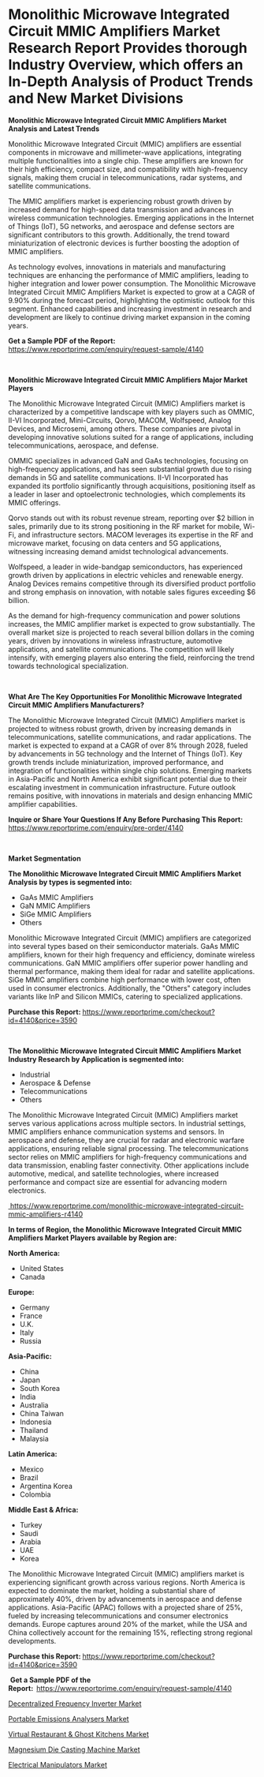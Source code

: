 <p><h1>Monolithic Microwave Integrated Circuit MMIC Amplifiers Market Research Report Provides thorough Industry Overview, which offers an In-Depth Analysis of Product Trends and New Market Divisions</h1></p><p><strong>Monolithic Microwave Integrated Circuit MMIC Amplifiers Market Analysis and Latest Trends</strong></p>
<p><p>Monolithic Microwave Integrated Circuit (MMIC) amplifiers are essential components in microwave and millimeter-wave applications, integrating multiple functionalities into a single chip. These amplifiers are known for their high efficiency, compact size, and compatibility with high-frequency signals, making them crucial in telecommunications, radar systems, and satellite communications. </p><p>The MMIC amplifiers market is experiencing robust growth driven by increased demand for high-speed data transmission and advances in wireless communication technologies. Emerging applications in the Internet of Things (IoT), 5G networks, and aerospace and defense sectors are significant contributors to this growth. Additionally, the trend toward miniaturization of electronic devices is further boosting the adoption of MMIC amplifiers.</p><p>As technology evolves, innovations in materials and manufacturing techniques are enhancing the performance of MMIC amplifiers, leading to higher integration and lower power consumption. The Monolithic Microwave Integrated Circuit MMIC Amplifiers Market is expected to grow at a CAGR of 9.90% during the forecast period, highlighting the optimistic outlook for this segment. Enhanced capabilities and increasing investment in research and development are likely to continue driving market expansion in the coming years.</p></p>
<p><strong>Get a Sample PDF of the Report:&nbsp;</strong> <a href="https://www.reportprime.com/enquiry/request-sample/4140?utm_campaign=1412&utm_medium=2&utm_source=Github&utm_content=ia&utm_term=10102024&utm_id=monolithic-microwave-integrated-circuit-mmic-amplifiers">https://www.reportprime.com/enquiry/request-sample/4140</a></p>
<p>&nbsp;</p>
<p><strong>Monolithic Microwave Integrated Circuit MMIC Amplifiers Major Market Players</strong></p>
<p><p>The Monolithic Microwave Integrated Circuit (MMIC) Amplifiers market is characterized by a competitive landscape with key players such as OMMIC, II-VI Incorporated, Mini-Circuits, Qorvo, MACOM, Wolfspeed, Analog Devices, and Microsemi, among others. These companies are pivotal in developing innovative solutions suited for a range of applications, including telecommunications, aerospace, and defense.</p><p>OMMIC specializes in advanced GaN and GaAs technologies, focusing on high-frequency applications, and has seen substantial growth due to rising demands in 5G and satellite communications. II-VI Incorporated has expanded its portfolio significantly through acquisitions, positioning itself as a leader in laser and optoelectronic technologies, which complements its MMIC offerings.</p><p>Qorvo stands out with its robust revenue stream, reporting over $2 billion in sales, primarily due to its strong positioning in the RF market for mobile, Wi-Fi, and infrastructure sectors. MACOM leverages its expertise in the RF and microwave market, focusing on data centers and 5G applications, witnessing increasing demand amidst technological advancements.</p><p>Wolfspeed, a leader in wide-bandgap semiconductors, has experienced growth driven by applications in electric vehicles and renewable energy. Analog Devices remains competitive through its diversified product portfolio and strong emphasis on innovation, with notable sales figures exceeding $6 billion.</p><p>As the demand for high-frequency communication and power solutions increases, the MMIC amplifier market is expected to grow substantially. The overall market size is projected to reach several billion dollars in the coming years, driven by innovations in wireless infrastructure, automotive applications, and satellite communications. The competition will likely intensify, with emerging players also entering the field, reinforcing the trend towards technological specialization.</p></p>
<p>&nbsp;</p>
<p><strong>What Are The Key Opportunities For Monolithic Microwave Integrated Circuit MMIC Amplifiers Manufacturers?</strong></p>
<p><p>The Monolithic Microwave Integrated Circuit (MMIC) Amplifiers market is projected to witness robust growth, driven by increasing demands in telecommunications, satellite communications, and radar applications. The market is expected to expand at a CAGR of over 8% through 2028, fueled by advancements in 5G technology and the Internet of Things (IoT). Key growth trends include miniaturization, improved performance, and integration of functionalities within single chip solutions. Emerging markets in Asia-Pacific and North America exhibit significant potential due to their escalating investment in communication infrastructure. Future outlook remains positive, with innovations in materials and design enhancing MMIC amplifier capabilities.</p></p>
<p><strong>Inquire or Share Your Questions If Any Before Purchasing This Report:</strong> <a href="https://www.reportprime.com/enquiry/pre-order/4140?utm_campaign=1412&utm_medium=2&utm_source=Github&utm_content=ia&utm_term=10102024&utm_id=monolithic-microwave-integrated-circuit-mmic-amplifiers">https://www.reportprime.com/enquiry/pre-order/4140</a></p>
<p>&nbsp;</p>
<p><strong>Market Segmentation</strong></p>
<p><strong>The Monolithic Microwave Integrated Circuit MMIC Amplifiers Market Analysis by types is segmented into:</strong></p>
<p><ul><li>GaAs MMIC Amplifiers</li><li>GaN MMIC Amplifiers</li><li>SiGe MMIC Amplifiers</li><li>Others</li></ul></p>
<p><p>Monolithic Microwave Integrated Circuit (MMIC) amplifiers are categorized into several types based on their semiconductor materials. GaAs MMIC amplifiers, known for their high frequency and efficiency, dominate wireless communications. GaN MMIC amplifiers offer superior power handling and thermal performance, making them ideal for radar and satellite applications. SiGe MMIC amplifiers combine high performance with lower cost, often used in consumer electronics. Additionally, the "Others" category includes variants like InP and Silicon MMICs, catering to specialized applications.</p></p>
<p><strong>Purchase this Report:&nbsp;</strong><a href="https://www.reportprime.com/checkout?id=4140&price=3590&utm_campaign=1412&utm_medium=2&utm_source=Github&utm_content=ia&utm_term=10102024&utm_id=monolithic-microwave-integrated-circuit-mmic-amplifiers">https://www.reportprime.com/checkout?id=4140&price=3590</a></p>
<p>&nbsp;</p>
<p><strong>The Monolithic Microwave Integrated Circuit MMIC Amplifiers Market Industry Research by Application is segmented into:</strong></p>
<p><ul><li>Industrial</li><li>Aerospace & Defense</li><li>Telecommunications</li><li>Others</li></ul></p>
<p><p>The Monolithic Microwave Integrated Circuit (MMIC) Amplifiers market serves various applications across multiple sectors. In industrial settings, MMIC amplifiers enhance communication systems and sensors. In aerospace and defense, they are crucial for radar and electronic warfare applications, ensuring reliable signal processing. The telecommunications sector relies on MMIC amplifiers for high-frequency communications and data transmission, enabling faster connectivity. Other applications include automotive, medical, and satellite technologies, where increased performance and compact size are essential for advancing modern electronics.</p></p>
<p><a href="https://www.reportprime.com/monolithic-microwave-integrated-circuit-mmic-amplifiers-r4140?utm_campaign=1412&utm_medium=2&utm_source=Github&utm_content=ia&utm_term=10102024&utm_id=monolithic-microwave-integrated-circuit-mmic-amplifiers">&nbsp;https://www.reportprime.com/monolithic-microwave-integrated-circuit-mmic-amplifiers-r4140</a></p>
<p><strong>In terms of Region, the Monolithic Microwave Integrated Circuit MMIC Amplifiers Market Players available by Region are:</strong></p>
<p>
    <p> <strong> North America: </strong>
        <ul>
            <li>United States</li>
            <li>Canada</li>
        </ul>
        </p> 
    <p> <strong> Europe: </strong>
        <ul>
            <li>Germany</li>
            <li>France</li>
            <li>U.K.</li>
            <li>Italy</li>
            <li>Russia</li>
        </ul>
        </p> 
    <p> <strong> Asia-Pacific: </strong>
        <ul>
            <li>China</li>
            <li>Japan</li>
            <li>South Korea</li>
            <li>India</li>
            <li>Australia</li>
            <li>China Taiwan</li>
            <li>Indonesia</li>
            <li>Thailand</li>
            <li>Malaysia</li>
        </ul>
        </p> 
    <p> <strong> Latin America: </strong>
        <ul>
            <li>Mexico</li>
            <li>Brazil</li>
            <li>Argentina Korea</li>
            <li>Colombia</li>
        </ul>
        </p> 
    <p> <strong> Middle East & Africa: </strong>
        <ul>
            <li>Turkey</li>
            <li>Saudi</li>
            <li>Arabia</li>
            <li>UAE</li>
            <li>Korea</li>
        </ul>
    </p>
    </p>
<p><p>The Monolithic Microwave Integrated Circuit (MMIC) amplifiers market is experiencing significant growth across various regions. North America is expected to dominate the market, holding a substantial share of approximately 40%, driven by advancements in aerospace and defense applications. Asia-Pacific (APAC) follows with a projected share of 25%, fueled by increasing telecommunications and consumer electronics demands. Europe captures around 20% of the market, while the USA and China collectively account for the remaining 15%, reflecting strong regional developments.</p></p>
<p><strong>Purchase this Report: </strong><a href="https://www.reportprime.com/checkout?id=4140&price=3590&utm_campaign=1412&utm_medium=2&utm_source=Github&utm_content=ia&utm_term=10102024&utm_id=monolithic-microwave-integrated-circuit-mmic-amplifiers">https://www.reportprime.com/checkout?id=4140&price=3590</a></p>
<p>&nbsp;<strong>Get a Sample PDF of the Report:&nbsp;&nbsp;</strong><a href="https://www.reportprime.com/enquiry/request-sample/4140?utm_campaign=1412&utm_medium=2&utm_source=Github&utm_content=ia&utm_term=10102024&utm_id=monolithic-microwave-integrated-circuit-mmic-amplifiers">https://www.reportprime.com/enquiry/request-sample/4140</a></p>
<p><strong></strong></p>
<p><p><a href="https://github.com/maq4brod/Market-Research-Report-List-1/blob/main/decentralized-frequency-inverter-market.md?utm_campaign=1412&utm_medium=2&utm_source=Github&utm_content=ia&utm_term=10102024&utm_id=monolithic-microwave-integrated-circuit-mmic-amplifiers">Decentralized Frequency Inverter Market</a></p><p><a href="https://github.com/kimhelmer83/Market-Research-Report-List-1/blob/main/portable-emissions-analysers-market.md?utm_campaign=1412&utm_medium=2&utm_source=Github&utm_content=ia&utm_term=10102024&utm_id=monolithic-microwave-integrated-circuit-mmic-amplifiers">Portable Emissions Analysers Market</a></p><p><a href="https://issuu.com/reportprime-2/docs/virtual-restaurant-ghost-kitchens-m_04dfdb9b585b1e?utm_campaign=1412&utm_medium=2&utm_source=Github&utm_content=ia&utm_term=10102024&utm_id=monolithic-microwave-integrated-circuit-mmic-amplifiers">Virtual Restaurant & Ghost Kitchens Market</a></p><p><a href="https://www.linkedin.com/pulse/how-magnesium-die-casting-machine-market-evolved-key-trends-l9e7f?utm_campaign=1412&utm_medium=2&utm_source=Github&utm_content=ia&utm_term=10102024&utm_id=monolithic-microwave-integrated-circuit-mmic-amplifiers">Magnesium Die Casting Machine Market</a></p><p><a href="https://www.linkedin.com/pulse/key-drivers-electrical-manipulators-market-trends-future-outlook-xauwe?utm_campaign=1412&utm_medium=2&utm_source=Github&utm_content=ia&utm_term=10102024&utm_id=monolithic-microwave-integrated-circuit-mmic-amplifiers">Electrical Manipulators Market</a></p></p>